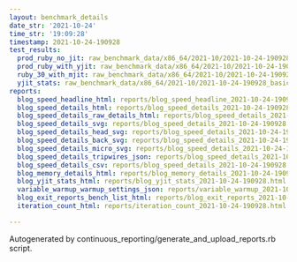 ```yaml
---
layout: benchmark_details
date_str: '2021-10-24'
time_str: '19:09:28'
timestamp: 2021-10-24-190928
test_results:
  prod_ruby_no_jit: raw_benchmark_data/x86_64/2021-10/2021-10-24-190928_basic_benchmark_prod_ruby_no_jit.json
  prod_ruby_with_yjit: raw_benchmark_data/x86_64/2021-10/2021-10-24-190928_basic_benchmark_prod_ruby_with_yjit.json
  ruby_30_with_mjit: raw_benchmark_data/x86_64/2021-10/2021-10-24-190928_basic_benchmark_ruby_30_with_mjit.json
  yjit_stats: raw_benchmark_data/x86_64/2021-10/2021-10-24-190928_basic_benchmark_yjit_stats.json
reports:
  blog_speed_headline_html: reports/blog_speed_headline_2021-10-24-190928.html
  blog_speed_details_html: reports/blog_speed_details_2021-10-24-190928.html
  blog_speed_details_raw_details_html: reports/blog_speed_details_2021-10-24-190928.raw_details.html
  blog_speed_details_svg: reports/blog_speed_details_2021-10-24-190928.svg
  blog_speed_details_head_svg: reports/blog_speed_details_2021-10-24-190928.head.svg
  blog_speed_details_back_svg: reports/blog_speed_details_2021-10-24-190928.back.svg
  blog_speed_details_micro_svg: reports/blog_speed_details_2021-10-24-190928.micro.svg
  blog_speed_details_tripwires_json: reports/blog_speed_details_2021-10-24-190928.tripwires.json
  blog_speed_details_csv: reports/blog_speed_details_2021-10-24-190928.csv
  blog_memory_details_html: reports/blog_memory_details_2021-10-24-190928.html
  blog_yjit_stats_html: reports/blog_yjit_stats_2021-10-24-190928.html
  variable_warmup_warmup_settings_json: reports/variable_warmup_2021-10-24-190928.warmup_settings.json
  blog_exit_reports_bench_list_html: reports/blog_exit_reports_2021-10-24-190928.bench_list.html
  iteration_count_html: reports/iteration_count_2021-10-24-190928.html

---
```

Autogenerated by continuous_reporting/generate_and_upload_reports.rb script.
